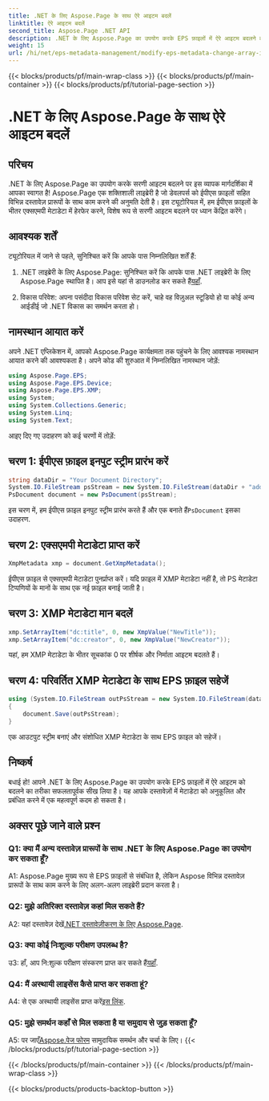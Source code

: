 ```yaml
---
title: .NET के लिए Aspose.Page के साथ ऐरे आइटम बदलें
linktitle: ऐरे आइटम बदलें
second_title: Aspose.Page .NET API
description: .NET के लिए Aspose.Page का उपयोग करके EPS फ़ाइलों में ऐरे आइटम बदलने का तरीका जानें। कुशल मेटाडेटा हेरफेर के लिए हमारी चरण-दर-चरण मार्गदर्शिका का पालन करें।
weight: 15
url: /hi/net/eps-metadata-management/modify-eps-metadata-change-array-items/
---
```


{{< blocks/products/pf/main-wrap-class >}}
{{< blocks/products/pf/main-container >}}
{{< blocks/products/pf/tutorial-page-section >}}

# .NET के लिए Aspose.Page के साथ ऐरे आइटम बदलें

## परिचय

.NET के लिए Aspose.Page का उपयोग करके सरणी आइटम बदलने पर इस व्यापक मार्गदर्शिका में आपका स्वागत है! Aspose.Page एक शक्तिशाली लाइब्रेरी है जो डेवलपर्स को ईपीएस फ़ाइलों सहित विभिन्न दस्तावेज़ प्रारूपों के साथ काम करने की अनुमति देती है। इस ट्यूटोरियल में, हम ईपीएस फ़ाइलों के भीतर एक्सएमपी मेटाडेटा में हेरफेर करने, विशेष रूप से सरणी आइटम बदलने पर ध्यान केंद्रित करेंगे।

## आवश्यक शर्तें

ट्यूटोरियल में जाने से पहले, सुनिश्चित करें कि आपके पास निम्नलिखित शर्तें हैं:

1. .NET लाइब्रेरी के लिए Aspose.Page: सुनिश्चित करें कि आपके पास .NET लाइब्रेरी के लिए Aspose.Page स्थापित है। आप इसे यहां से डाउनलोड कर सकते हैं[यहाँ](https://releases.aspose.com/page/net/).

2. विकास परिवेश: अपना पसंदीदा विकास परिवेश सेट करें, चाहे वह विज़ुअल स्टूडियो हो या कोई अन्य आईडीई जो .NET विकास का समर्थन करता हो।

## नामस्थान आयात करें

अपने .NET एप्लिकेशन में, आपको Aspose.Page कार्यक्षमता तक पहुंचने के लिए आवश्यक नामस्थान आयात करने की आवश्यकता है। अपने कोड की शुरुआत में निम्नलिखित नामस्थान जोड़ें:

```csharp
using Aspose.Page.EPS;
using Aspose.Page.EPS.Device;
using Aspose.Page.EPS.XMP;
using System;
using System.Collections.Generic;
using System.Linq;
using System.Text;

```

आइए दिए गए उदाहरण को कई चरणों में तोड़ें:

## चरण 1: ईपीएस फ़ाइल इनपुट स्ट्रीम प्रारंभ करें

```csharp
string dataDir = "Your Document Directory";
System.IO.FileStream psStream = new System.IO.FileStream(dataDir + "add_simple_props_input.eps", System.IO.FileMode.Open, System.IO.FileAccess.Read);
PsDocument document = new PsDocument(psStream);
```

 इस चरण में, हम ईपीएस फ़ाइल इनपुट स्ट्रीम प्रारंभ करते हैं और एक बनाते हैं`PsDocument` इसका उदाहरण.

## चरण 2: एक्सएमपी मेटाडेटा प्राप्त करें

```csharp
XmpMetadata xmp = document.GetXmpMetadata();
```

ईपीएस फ़ाइल से एक्सएमपी मेटाडेटा पुनर्प्राप्त करें। यदि फ़ाइल में XMP मेटाडेटा नहीं है, तो PS मेटाडेटा टिप्पणियों के मानों के साथ एक नई फ़ाइल बनाई जाती है।

## चरण 3: XMP मेटाडेटा मान बदलें

```csharp
xmp.SetArrayItem("dc:title", 0, new XmpValue("NewTitle"));
xmp.SetArrayItem("dc:creator", 0, new XmpValue("NewCreator"));
```

यहां, हम XMP मेटाडेटा के भीतर सूचकांक 0 पर शीर्षक और निर्माता आइटम बदलते हैं।

## चरण 4: परिवर्तित XMP मेटाडेटा के साथ EPS फ़ाइल सहेजें

```csharp
using (System.IO.FileStream outPsStream = new System.IO.FileStream(dataDir + "change_array_items_output.eps", System.IO.FileMode.Create, System.IO.FileAccess.Write))
{
    document.Save(outPsStream);
}
```

एक आउटपुट स्ट्रीम बनाएं और संशोधित XMP मेटाडेटा के साथ EPS फ़ाइल को सहेजें।

## निष्कर्ष

बधाई हो! आपने .NET के लिए Aspose.Page का उपयोग करके EPS फ़ाइलों में ऐरे आइटम को बदलने का तरीका सफलतापूर्वक सीख लिया है। यह आपके दस्तावेज़ों में मेटाडेटा को अनुकूलित और प्रबंधित करने में एक महत्वपूर्ण कदम हो सकता है।

## अक्सर पूछे जाने वाले प्रश्न

### Q1: क्या मैं अन्य दस्तावेज़ प्रारूपों के साथ .NET के लिए Aspose.Page का उपयोग कर सकता हूँ?

A1: Aspose.Page मुख्य रूप से EPS फ़ाइलों से संबंधित है, लेकिन Aspose विभिन्न दस्तावेज़ प्रारूपों के साथ काम करने के लिए अलग-अलग लाइब्रेरी प्रदान करता है।

### Q2: मुझे अतिरिक्त दस्तावेज़ कहां मिल सकते हैं?

 A2: यहां दस्तावेज़ देखें[.NET दस्तावेज़ीकरण के लिए Aspose.Page](https://reference.aspose.com/page/net/).

### Q3: क्या कोई निःशुल्क परीक्षण उपलब्ध है?

 उ3: हाँ, आप नि:शुल्क परीक्षण संस्करण प्राप्त कर सकते हैं[यहाँ](https://releases.aspose.com/).

### Q4: मैं अस्थायी लाइसेंस कैसे प्राप्त कर सकता हूं?

 A4: से एक अस्थायी लाइसेंस प्राप्त करें[इस लिंक](https://purchase.aspose.com/temporary-license/).

### Q5: मुझे समर्थन कहाँ से मिल सकता है या समुदाय से जुड़ सकता हूँ?

 A5: पर जाएँ[Aspose.पेज फोरम](https://forum.aspose.com/c/page/39) सामुदायिक समर्थन और चर्चा के लिए।
{{< /blocks/products/pf/tutorial-page-section >}}

{{< /blocks/products/pf/main-container >}}
{{< /blocks/products/pf/main-wrap-class >}}

{{< blocks/products/products-backtop-button >}}
